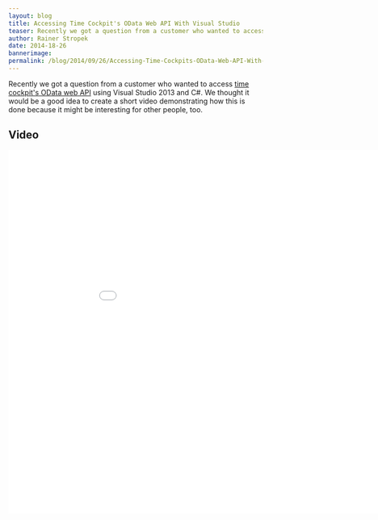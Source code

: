 ```yaml
---
layout: blog
title: Accessing Time Cockpit's OData Web API With Visual Studio
teaser: Recently we got a question from a customer who wanted to access time cockpit's OData web API using Visual Studio 2013 and C#. We thought it would be a good idea to create a short video demonstrating how this is done because it might be interesting for other people, too.
author: Rainer Stropek
date: 2014-18-26
bannerimage: 
permalink: /blog/2014/09/26/Accessing-Time-Cockpits-OData-Web-API-With-Visual-Studio
---
```


<p xmlns="http://www.w3.org/1999/xhtml">Recently we got a question from a customer who wanted to access <a href="http://help.timecockpit.com/?topic=html/5d6e34c5-3b08-4fa4-baa0-45eb707b6b78.htm" target="_blank">time cockpit's OData web API</a> using Visual Studio 2013 and C#. We thought it would be a good idea to create a short video demonstrating how this is done because it might be interesting for other people, too.</p><h2 xmlns="http://www.w3.org/1999/xhtml">Video</h2><div class="videoWrapper" xmlns="http://www.w3.org/1999/xhtml">
  <iframe width="960" height="720" src="//www.youtube.com/embed/k5tOLGH-nZE?rel=0" frameborder="0" allowfullscreen="allowfullscreen"></iframe>
</div>